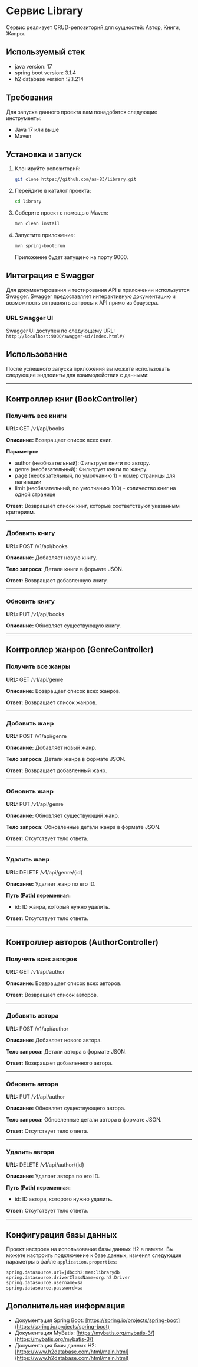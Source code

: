 # Сервис Library

Сервис реализует CRUD-репозиторий для сущностей: Автор, Книги, Жанры.

## Используемый стек

- java version: 17
- spring boot version: 3.1.4
- h2 database version :2.1.214

## Требования

Для запуска данного проекта вам понадобятся следующие инструменты:

- Java 17 или выше
- Maven

## Установка и запуск

1. Клонируйте репозиторий:

   ```bash
   git clone https://github.com/as-83/library.git
   ```

2. Перейдите в каталог проекта:

   ```bash
   cd library
   ```

3. Соберите проект с помощью Maven:

   ```bash
   mvn clean install
   ```

4. Запустите приложение:

   ```bash
   mvn spring-boot:run
   ```

   Приложение будет запущено на порту 9000.

## Интеграция с Swagger

Для документирования и тестирования API в приложении используется Swagger. Swagger предоставляет интерактивную документацию и возможность отправлять запросы к API прямо из браузера.

### URL Swagger UI

Swagger UI доступен по следующему URL: `http://localhost:9000/swagger-ui/index.html#/`


## Использование

После успешного запуска приложения вы можете использовать следующие эндпоинты для взаимодействия с данными:

---

## Контроллер книг (BookController)

### Получить все книги

**URL:** GET /v1/api/books

**Описание:** Возвращает список всех книг.

**Параметры:**
- author (необязательный): Фильтрует книги по автору.
- genre (необязательный): Фильтрует книги по жанру.
- page (необязательный, по умолчанию 1) - номер страницы для пагинации
- limit (необязательный, по умолчанию 100) - количество книг на одной странице

**Ответ:** Возвращает список книг, которые соответствуют указанным критериям.

---

### Добавить книгу

**URL:** POST /v1/api/books

**Описание:** Добавляет новую книгу.

**Тело запроса:** Детали книги в формате JSON.

**Ответ:** Возвращает добавленную книгу.

---

### Обновить книгу

**URL:** PUT /v1/api/books

**Описание:** Обновляет существующую книгу.

---

## Контроллер жанров (GenreController)

### Получить все жанры

**URL:** GET /v1/api/genre

**Описание:** Возвращает список всех жанров.

**Ответ:** Возвращает список жанров.

---

### Добавить жанр

**URL:** POST /v1/api/genre

**Описание:** Добавляет новый жанр.

**Тело запроса:** Детали жанра в формате JSON.

**Ответ:** Возвращает добавленный жанр.

---

### Обновить жанр

**URL:** PUT /v1/api/genre

**Описание:** Обновляет существующий жанр.

**Тело запроса:** Обновленные детали жанра в формате JSON.

**Ответ:** Отсутствует тело ответа.

---

### Удалить жанр

**URL:** DELETE /v1/api/genre/{id}

**Описание:** Удаляет жанр по его ID.

**Путь (Path) переменная:**
- id: ID жанра, который нужно удалить.

**Ответ:** Отсутствует тело ответа.

---

## Контроллер авторов (AuthorController)

### Получить всех авторов

**URL:** GET /v1/api/author

**Описание:** Возвращает список всех авторов.

**Ответ:** Возвращает список авторов.

---

### Добавить автора

**URL:** POST /v1/api/author

**Описание:** Добавляет нового автора.

**Тело запроса:** Детали автора в формате JSON.

**Ответ:** Возвращает добавленного автора.

---

### Обновить автора

**URL:** PUT /v1/api/author

**Описание:** Обновляет существующего автора.

**Тело запроса:** Обновленные детали автора в формате JSON.

**Ответ:** Отсутствует тело ответа.

---

### Удалить автора

**URL:** DELETE /v1/api/author/{id}

**Описание:** Удаляет автора по его ID.

**Путь (Path) переменная:**
- id: ID автора, которого нужно удалить.

**Ответ:** Отсутствует тело ответа.

---

## Конфигурация базы данных

Проект настроен на использование базы данных H2 в памяти. Вы можете настроить подключение к базе данных, изменяя следующие параметры в файле `application.properties`:

```properties
spring.datasource.url=jdbc:h2:mem:librarydb
spring.datasource.driverClassName=org.h2.Driver
spring.datasource.username=sa
spring.datasource.password=sa
```

## Дополнительная информация

- Документация Spring Boot: [https://spring.io/projects/spring-boot](https://spring.io/projects/spring-boot)
- Документация MyBatis: [https://mybatis.org/mybatis-3/](https://mybatis.org/mybatis-3/)
- Документация базы данных H2: [https://www.h2database.com/html/main.html](https://www.h2database.com/html/main.html)
